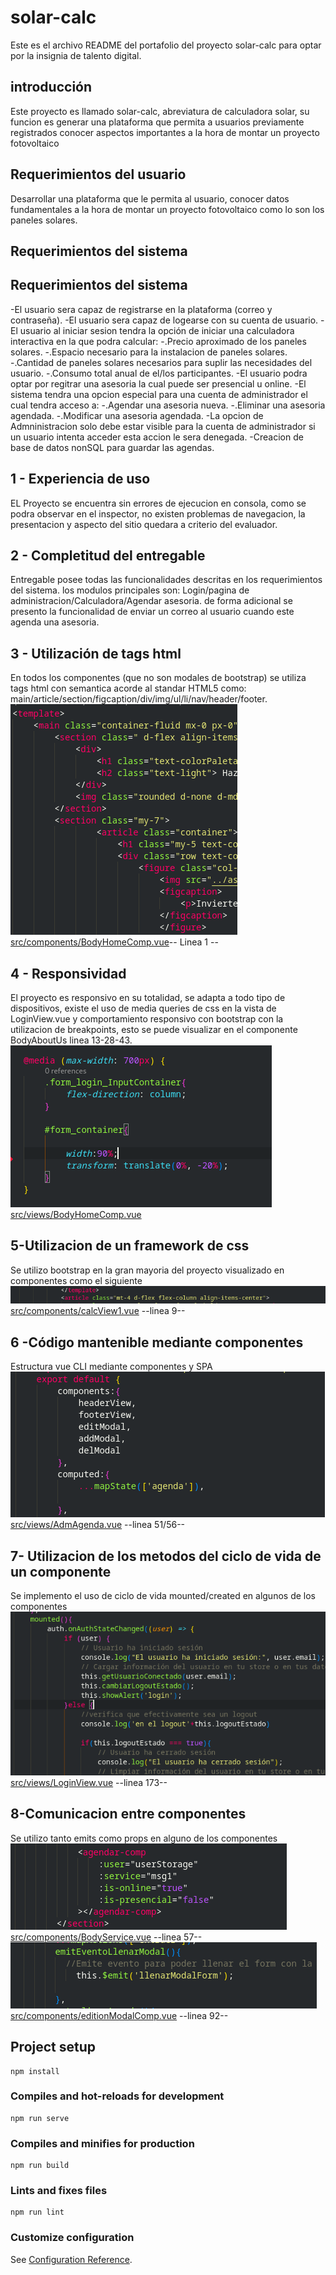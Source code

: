 # solar-calc
Este es el archivo README del portafolio del proyecto solar-calc para optar por la insignia de talento digital.

## introducción
Este proyecto es llamado solar-calc, abreviatura de calculadora solar, su funcion es generar una plataforma
que permita a usuarios previamente registrados conocer aspectos importantes a la hora de montar un proyecto
fotovoltaico

## Requerimientos del usuario
Desarrollar una plataforma que le permita al usuario, conocer datos fundamentales a la hora de montar un proyecto
fotovoltaico como lo son los paneles solares.

## Requerimientos del sistema
## Requerimientos del sistema
-El usuario sera capaz de registrarse en la plataforma (correo y contraseña).
-El usuario sera capaz de logearse con su cuenta de usuario.
-El usuario al iniciar sesion tendra la opción de iniciar una calculadora interactiva en la que podra calcular:
    -.Precio aproximado de los paneles solares.
    -.Espacio necesario para la instalacion de paneles solares.
    -.Cantidad de paneles solares necesarios para suplir las necesidades del usuario.
    -.Consumo total anual de el/los participantes.
-El usuario podra optar por regitrar una asesoria la cual puede ser presencial u online.
-El sistema tendra una opcion especial para una cuenta de administrador el cual tendra acceso a:
    -.Agendar una asesoria nueva.
    -.Eliminar una asesoria agendada.
    -.Modificar una asesoria agendada.
-La opcion de Admninistracion solo debe estar visible para la cuenta de administrador si un usuario intenta acceder
 esta accion le sera denegada.
 -Creacion de base de datos nonSQL para guardar las agendas. 

## 1 - Experiencia de uso
EL Proyecto se encuentra sin errores de ejecucion en consola, como se podra observar en el inspector, no existen problemas de navegacion, la presentacion y aspecto del sitio quedara a criterio del evaluador.

## 2 - Completitud del entregable
Entregable posee todas las funcionalidades descritas en los requerimientos del sistema.
los modulos principales son: Login/pagina de administracion/Calculadora/Agendar asesoria.
de forma adicional se presento la funcionalidad de enviar un correo al usuario cuando este agenda una asesoria.

## 3 - Utilización de tags html
En todos los componentes (que no son modales de bootstrap) se utiliza tags html con semantica acorde al standar HTML5 como: main/article/section/figcaption/div/img/ul/li/nav/header/footer. 
![componente:BodyHomeComp.vue](src/assets/img/readmeImg/punto3rubrica.png) <br/>
[src/components/BodyHomeComp.vue](src/components/BodyHomeComp.vue)-- Linea 1 --

## 4 - Responsividad
El proyecto es responsivo en su totalidad, se adapta a todo tipo de dispositivos, existe el uso de 
media queries de css en la vista de LoginView.vue y comportamiento responsivo con bootstrap con la utilizacion de breakpoints, esto se puede visualizar en el componente BodyAboutUs linea 13-28-43.
![componente:LoginView.vue](src/assets/img/readmeImg/punto4rubrica.png)<br/> 
[src/views/BodyHomeComp.vue](src/views/LoginView.vue)

## 5-Utilizacion de un framework de css
Se utilizo bootstrap en la gran mayoria del proyecto visualizado en componentes como el siguiente  
![componente:calcView1.vue](src/assets/img/readmeImg/punto5rubrica.png)<br/>
[src/components/calcView1.vue](src/views/calc1View.vue) --linea 9--

## 6 -Código mantenible mediante componentes
Estructura vue CLI mediante componentes y SPA  
![componente:AdmAgenda.vue](src/assets/img/readmeImg/punto6rubrica.png)<br/>
[src/views/AdmAgenda.vue](src/views/AdmAgenda.vue) --linea 51/56--

## 7- Utilizacion de los metodos del ciclo de vida de un componente
Se implemento el uso de ciclo de vida mounted/created en algunos de los componentes
![componente:LoginView.vue](src/assets/img/readmeImg/punto7rubrica.png)<br/>
[src/views/LoginView.vue](src/views/LoginView.vue) --linea 173--

## 8-Comunicacion entre componentes
Se utilizo tanto emits como props en alguno de los componentes
![componente:BodyService.vue](src/assets/img/readmeImg/punto8rubrica1.png)<br/>
[src/components/BodyService.vue](src/components/BodyService.vue) --linea 57--<br/>
![componente:editionModalComp.vue](src/assets/img/readmeImg/punto8rubrica2.png)<br/>
[src/components/editionModalComp.vue](src/components/edition.vueModalComp) --linea 92--

## Project setup
```
npm install
```

### Compiles and hot-reloads for development
```
npm run serve
```

### Compiles and minifies for production
```
npm run build
```

### Lints and fixes files
```
npm run lint
```

### Customize configuration
See [Configuration Reference](https://cli.vuejs.org/config/).
